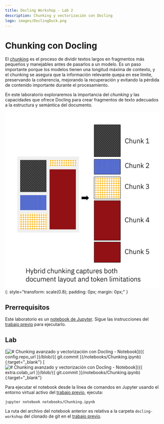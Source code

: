 ```yaml
---
title: Docling Workshop - Lab 2
description: Chunking y vectorización con Docling
logo: images/DoclingDuck.png
---
```


# Chunking con Docling

El [chunking](https://www.ibm.com/architectures/papers/rag-cookbook/chunking) es el proceso de dividir textos largos en fragmentos más pequeños y manejables antes de pasarlos a un modelo. Es un paso importante porque los modelos tienen una longitud máxima de contexto, y el chunking se asegura que la información relevante quepa en ese límite, preservando la coherencia, mejorando la recuperación y evitando la pérdida de contenido importante durante el procesamiento.

En este laboratorio exploraremos la importancia del *chunking* y las capacidades que ofrece Docling para crear fragmentos de texto adecuados a la estructura y semántica del documento.

![docling-chunking](../images/chunking.png){: style="transform: scale(0.8); padding: 0px; margin: 0px;" }

## Prerrequisitos

Este laboratorio es un [notebook de Jupyter](https://jupyter.org/). Sigue las instrucciones del [trabajo previo](../pre-work/README.md) para ejecutarlo.

## Lab

[![# Chunking avanzado y vectorización con Docling - Notebook](https://badgen.net/badge/icon/github?icon=github&label=Ver%20en "Ver en GitHub")]({{ config.repo_url }}/blob/{{ git.commit }}/notebooks/Chunking.ipynb){:target="_blank"}
[![# Chunking avanzado y vectorización con Docling - Notebook](https://colab.research.google.com/assets/colab-badge.svg "Abrir en Colab")]({{ extra.colab_url }}/blob/{{ git.commit }}/notebooks/Chunking.ipynb){:target="_blank"}

Para ejecutar el notebook desde la línea de comandos en Jupyter usando el entorno virtual activo del [trabajo previo](../pre-work/README.md#instalar-jupyter), ejecuta:

```shell
jupyter notebook notebooks/Chunking.ipynb
```

La ruta del archivo del notebook anterior es relativa a la carpeta `docling-workshop` del clonado de git en el [trabajo previo](../pre-work/README.md#clonar-el-repositorio-del-la-workshop-de-docling).
